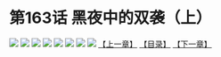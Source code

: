 # 第163话 黑夜中的双袭（上）
![](https://mhpic.xiaomingtaiji.net/comic/D/斗破苍穹拆分版/163话/1.jpg-zymk.middle.webp)
![](https://mhpic.xiaomingtaiji.net/comic/D/斗破苍穹拆分版/163话/2.jpg-zymk.middle.webp)
![](https://mhpic.xiaomingtaiji.net/comic/D/斗破苍穹拆分版/163话/3.jpg-zymk.middle.webp)
![](https://mhpic.xiaomingtaiji.net/comic/D/斗破苍穹拆分版/163话/4.jpg-zymk.middle.webp)
![](https://mhpic.xiaomingtaiji.net/comic/D/斗破苍穹拆分版/163话/5.jpg-zymk.middle.webp)
![](https://mhpic.xiaomingtaiji.net/comic/D/斗破苍穹拆分版/163话/6.jpg-zymk.middle.webp)
![](https://mhpic.xiaomingtaiji.net/comic/D/斗破苍穹拆分版/163话/7.jpg-zymk.middle.webp)
![](https://mhpic.xiaomingtaiji.net/comic/D/斗破苍穹拆分版/163话/8.jpg-zymk.middle.webp)
[【上一章】](./162.md)
[【目录】](./README.md)
[【下一章】](./164.md)
